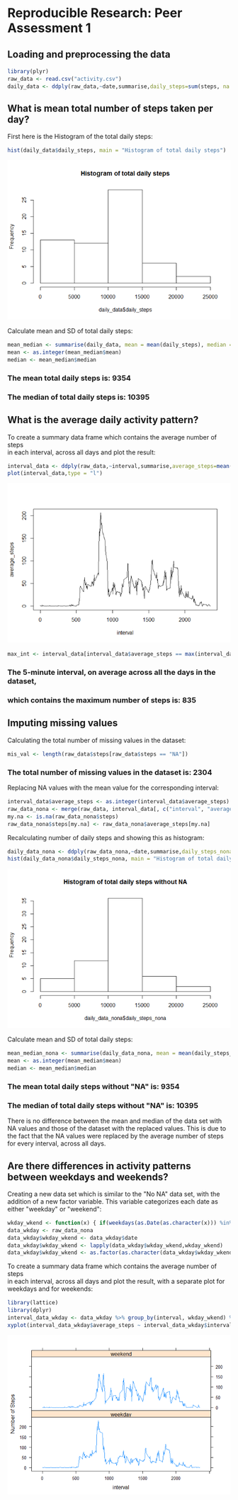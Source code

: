 # Reproducible Research: Peer Assessment 1


## Loading and preprocessing the data

```r
library(plyr)
raw_data <- read.csv("activity.csv")
daily_data <- ddply(raw_data,~date,summarise,daily_steps=sum(steps, na.rm = TRUE))
```

## What is mean total number of steps taken per day?
First here is the Histogram of the total daily steps:

```r
hist(daily_data$daily_steps, main = "Histogram of total daily steps")
```

![](PA1_template_files/figure-html/unnamed-chunk-2-1.png)<!-- -->

Calculate mean and SD of total daily steps:


```r
mean_median <- summarise(daily_data, mean = mean(daily_steps), median = median(daily_steps))
mean <- as.integer(mean_median$mean)
median <- mean_median$median
```


### The mean total daily steps is: 9354   
### The median of total daily steps is: 10395  

  
  
## What is the average daily activity pattern?
To create a summary data frame which contains the average number of steps  
in each interval, across all days and plot the result:

```r
interval_data <- ddply(raw_data,~interval,summarise,average_steps=mean(steps, na.rm = TRUE))
plot(interval_data,type = "l")
```

![](PA1_template_files/figure-html/unnamed-chunk-4-1.png)<!-- -->

```r
max_int <- interval_data[interval_data$average_steps == max(interval_data$average_steps), 1]
```

### The 5-minute interval, on average across all the days in the dataset,  
### which contains the maximum number of steps is: 835  

  
  
## Imputing missing values
Calculating the total number of missing values in the dataset:


```r
mis_val <- length(raw_data$steps[raw_data$steps == "NA"])
```
  
### The total number of missing values in the dataset is: 2304
  
Replacing NA values with the mean value for the corresponding interval:  

```r
interval_data$average_steps <- as.integer(interval_data$average_steps)
raw_data_nona <- merge(raw_data, interval_data[, c("interval", "average_steps")], by="interval")
my.na <- is.na(raw_data_nona$steps)
raw_data_nona$steps[my.na] <- raw_data_nona$average_steps[my.na]
```
  
  
Recalculating number of daily steps and showing this as histogram:


```r
daily_data_nona <- ddply(raw_data_nona,~date,summarise,daily_steps_nona=sum(steps, na.rm = TRUE))
hist(daily_data_nona$daily_steps_nona, main = "Histogram of total daily steps without NA")
```

![](PA1_template_files/figure-html/unnamed-chunk-7-1.png)<!-- -->
  
  
Calculate mean and SD of total daily steps:


```r
mean_median_nona <- summarise(daily_data_nona, mean = mean(daily_steps_nona), median = median(daily_steps_nona))
mean <- as.integer(mean_median$mean)
median <- mean_median$median
```


### The mean total daily steps without "NA" is: 9354   
### The median of total daily steps without "NA" is: 10395  

There is no difference between the mean and median of the data set with NA values and those of the dataset with the replaced values. This is due to the fact that the NA values were replaced by the average number of steps for every interval, across all days.  



## Are there differences in activity patterns between weekdays and weekends?  
Creating a new data set which is similar to the "No NA" data set, with the addition of a new
factor variable. This variable categorizes each date as either "weekday" or "weekend":  

```r
wkday_wkend <- function(x) { if(weekdays(as.Date(as.character(x))) %in% c("Saturday", "Sunday")) {x <- "weekend"} else x <- "weekday"}
data_wkday <- raw_data_nona
data_wkday$wkday_wkend <- data_wkday$date
data_wkday$wkday_wkend <- lapply(data_wkday$wkday_wkend,wkday_wkend)
data_wkday$wkday_wkend <- as.factor(as.character(data_wkday$wkday_wkend))
```

To create a summary data frame which contains the average number of steps  
in each interval, across all days and plot the result, with a separate plot for weekdays and for weekends:

```r
library(lattice)
library(dplyr)
interval_data_wkday <- data_wkday %>% group_by(interval, wkday_wkend) %>% summarise(average_steps=mean(steps))
xyplot(interval_data_wkday$average_steps ~ interval_data_wkday$interval | interval_data_wkday$wkday_wkend, layout = c(1,2), type = "l", xlab = "interval", ylab = "Number of Steps")
```

![](PA1_template_files/figure-html/unnamed-chunk-10-1.png)<!-- -->
